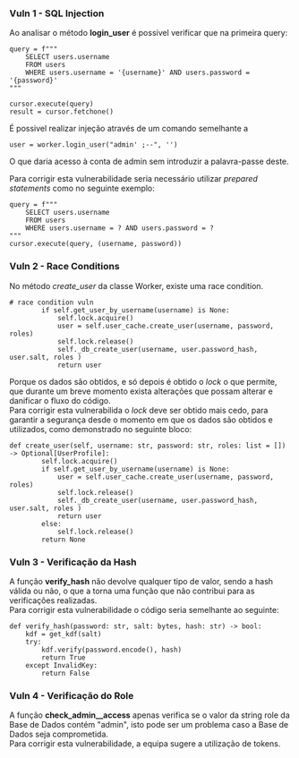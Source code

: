 ### Vuln 1 - SQL Injection

Ao analisar o método **login_user** é possivel verificar que na primeira query:  
```
query = f"""
    SELECT users.username
    FROM users
    WHERE users.username = '{username}' AND users.password = '{password}'
"""

cursor.execute(query)
result = cursor.fetchone() 
```  

É possivel realizar injeção através de um comando semelhante a  
```
user = worker.login_user("admin' ;--", '')
```  
O que daria acesso à conta de admin sem introduzir a palavra-passe deste.

Para corrigir esta vulnerabilidade seria necessário utilizar *prepared statements* como no seguinte exemplo:  
```
query = f"""
    SELECT users.username
    FROM users
    WHERE users.username = ? AND users.password = ?
"""
cursor.execute(query, (username, password))
```

### Vuln 2 - Race Conditions
No método *create_user* da classe Worker, existe uma race condition.  
```
# race condition vuln
        if self.get_user_by_username(username) is None:
            self.lock.acquire()
            user = self.user_cache.create_user(username, password, roles)
            self.lock.release()
            self._db_create_user(username, user.password_hash, user.salt, roles )
            return user
```

Porque os dados são obtidos, e só depois é obtido o *lock* o que permite, que durante um breve momento exista alterações que possam alterar e danificar o fluxo do código.  
Para corrigir esta vulnerabilida o *lock* deve ser obtido mais cedo, para garantir a segurança desde o momento em que os dados são obtidos e utilizados, como demonstrado no seguinte bloco:
```
def create_user(self, username: str, password: str, roles: list = []) -> Optional[UserProfile]:
        self.lock.acquire()
        if self.get_user_by_username(username) is None:
            user = self.user_cache.create_user(username, password, roles)
            self.lock.release()
            self._db_create_user(username, user.password_hash, user.salt, roles )
            return user
        else:
            self.lock.release()
        return None
```
### Vuln 3 - Verificação da Hash
A função **verify_hash** não devolve qualquer tipo de valor, sendo a hash válida ou não, o que a torna uma função que não contribui para as verificações realizadas.  
Para corrigir esta vulnerabilidade o código seria semelhante ao seguinte:  
``` 
def verify_hash(password: str, salt: bytes, hash: str) -> bool:
    kdf = get_kdf(salt)
    try:
        kdf.verify(password.encode(), hash)
        return True
    except InvalidKey:
        return False
```

### Vuln 4 - Verificação do Role
A função **check_admin__access** apenas verifica se o valor da string role da Base de Dados contém "admin", isto pode ser um problema caso a Base de Dados seja comprometida.  
Para corrigir esta vulnerabilidade, a equipa sugere a utilização de tokens.